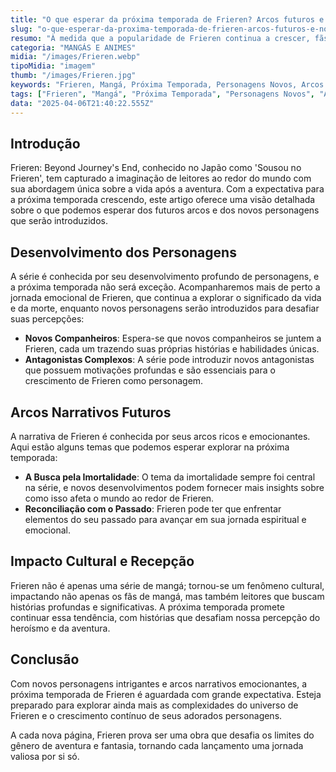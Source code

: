 ```yaml
---
title: "O que esperar da próxima temporada de Frieren? Arcos futuros e novos personagens"
slug: "o-que-esperar-da-proxima-temporada-de-frieren-arcos-futuros-e-novos-personagens"
resumo: "À medida que a popularidade de Frieren continua a crescer, fãs por todo o mundo estão ansiosos pelo que está por vir. Neste artigo, exploramos os futuros arcos narrativos e os novos personagens que prometem enriquecer ainda mais o universo desta fascinante série de mangá."
categoria: "MANGÁS E ANIMES"
midia: "/images/Frieren.webp"
tipoMidia: "imagem"
thumb: "/images/Frieren.jpg"
keywords: "Frieren, Mangá, Próxima Temporada, Personagens Novos, Arcos Narrativos, Cultura Pop, Desenvolvimento de Personagens, Fantasia"
tags: ["Frieren", "Mangá", "Próxima Temporada", "Personagens Novos", "Arcos Narrativos", "Cultura Pop", "Desenvolvimento de Personagens", "Fantasia"]
data: "2025-04-06T21:40:22.555Z"
---
```


## Introdução

Frieren: Beyond Journey's End, conhecido no Japão como 'Sousou no Frieren', tem capturado a imaginação de leitores ao redor do mundo com sua abordagem única sobre a vida após a aventura. Com a expectativa para a próxima temporada crescendo, este artigo oferece uma visão detalhada sobre o que podemos esperar dos futuros arcos e dos novos personagens que serão introduzidos.

## Desenvolvimento dos Personagens

A série é conhecida por seu desenvolvimento profundo de personagens, e a próxima temporada não será exceção. Acompanharemos mais de perto a jornada emocional de Frieren, que continua a explorar o significado da vida e da morte, enquanto novos personagens serão introduzidos para desafiar suas percepções:

- **Novos Companheiros**: Espera-se que novos companheiros se juntem a Frieren, cada um trazendo suas próprias histórias e habilidades únicas.
- **Antagonistas Complexos**: A série pode introduzir novos antagonistas que possuem motivações profundas e são essenciais para o crescimento de Frieren como personagem.

## Arcos Narrativos Futuros

A narrativa de Frieren é conhecida por seus arcos ricos e emocionantes. Aqui estão alguns temas que podemos esperar explorar na próxima temporada:

- **A Busca pela Imortalidade**: O tema da imortalidade sempre foi central na série, e novos desenvolvimentos podem fornecer mais insights sobre como isso afeta o mundo ao redor de Frieren.
- **Reconciliação com o Passado**: Frieren pode ter que enfrentar elementos do seu passado para avançar em sua jornada espiritual e emocional.

## Impacto Cultural e Recepção

Frieren não é apenas uma série de mangá; tornou-se um fenômeno cultural, impactando não apenas os fãs de mangá, mas também leitores que buscam histórias profundas e significativas. A próxima temporada promete continuar essa tendência, com histórias que desafiam nossa percepção do heroísmo e da aventura.

## Conclusão

Com novos personagens intrigantes e arcos narrativos emocionantes, a próxima temporada de Frieren é aguardada com grande expectativa. Esteja preparado para explorar ainda mais as complexidades do universo de Frieren e o crescimento contínuo de seus adorados personagens.

A cada nova página, Frieren prova ser uma obra que desafia os limites do gênero de aventura e fantasia, tornando cada lançamento uma jornada valiosa por si só.